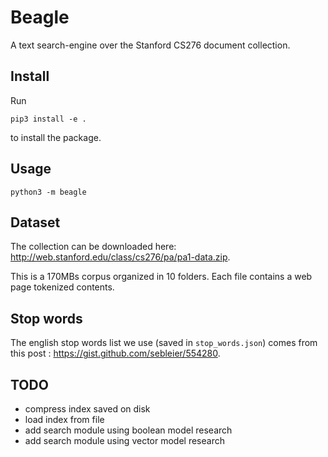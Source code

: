 # Beagle

A text search-engine over the Stanford CS276 document collection.

## Install

Run
```shell
pip3 install -e .
```
to install the package.

## Usage

```shell
python3 -m beagle
```

## Dataset

The collection can be downloaded here: http://web.stanford.edu/class/cs276/pa/pa1-data.zip.

This is a 170MBs corpus organized in 10 folders. Each file contains a web page tokenized contents.

## Stop words

The english stop words list we use (saved in `stop_words.json`) comes from this post : https://gist.github.com/sebleier/554280.

## TODO

- compress index saved on disk
- load index from file
- add search module using boolean model research
- add search module using vector model research
